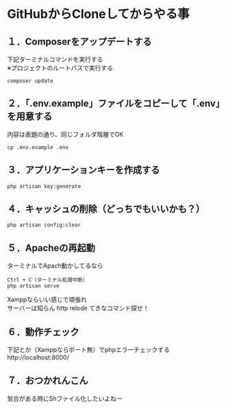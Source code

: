 # GitHubからCloneしてからやる事
## １．Composerをアップデートする
下記ターミナルコマンドを実行する  
※プロジェクトのルートパスで実行する
```
composer update
```

## ２．「.env.example」ファイルをコピーして「.env」を用意する
内容は表題の通り、同じフォルダ階層でOK
```
cp .env.example .env
```

## ３．アプリケーションキーを作成する
```
php artisan key:generate
```

## ４．キャッシュの削除（どっちでもいいかも？）
```
php artisan config:clear
```

## ５．Apacheの再起動
ターミナルでApach動かしてるなら
```
Ctrl + C（ターミナル処理中断）
php artisan serve
```
Xamppならいい感じで頑張れ  
サーバーは知らん http relode てきなコマンド探せ！

## ６．動作チェック
下記とか（Xamppならポート無）でphpエラーチェックする
http://localhost:8000/

## ７．おつかれんこん
気合がある時にShファイル化したいよねー

